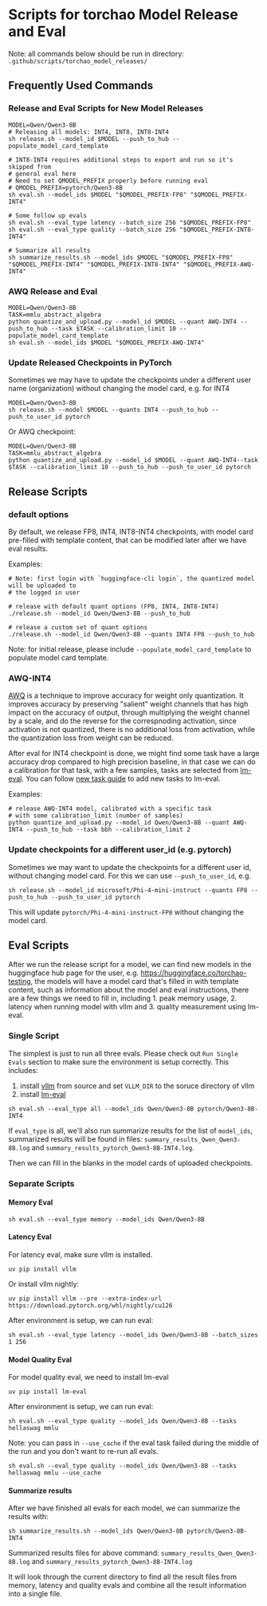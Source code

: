 # Scripts for torchao Model Release and Eval

Note: all commands below should be run in directory: `.github/scripts/torchao_model_releases/`

## Frequently Used Commands
### Release and Eval Scripts for New Model Releases
```
MODEL=Qwen/Qwen3-8B
# Releasing all models: INT4, INT8, INT8-INT4
sh release.sh --model_id $MODEL --push_to_hub --populate_model_card_template

# INT8-INT4 requires additional steps to export and run so it's skipped from
# general eval here
# Need to set QMODEL_PREFIX properly before running eval
# QMODEL_PREFIX=pytorch/Qwen3-8B
sh eval.sh --model_ids $MODEL "$QMODEL_PREFIX-FP8" "$QMODEL_PREFIX-INT4"

# Some follow up evals
sh eval.sh --eval_type latency --batch_size 256 "$QMODEL_PREFIX-FP8"
sh eval.sh --eval_type quality --batch_size 256 "$QMODEL_PREFIX-INT8-INT4"

# Summarize all results
sh summarize_results.sh --model_ids $MODEL "$QMODEL_PREFIX-FP8" "$QMODEL_PREFIX-INT4" "$QMODEL_PREFIX-INT8-INT4" "$QMODEL_PREFIX-AWQ-INT4"
```

### AWQ Release and Eval
```
MODEL=Qwen/Qwen3-8B
TASK=mmlu_abstract_algebra
python quantize_and_upload.py --model_id $MODEL --quant AWQ-INT4 --push_to_hub --task $TASK --calibration_limit 10 --populate_model_card_template
sh eval.sh --model_ids $MODEL "$QMODEL_PREFIX-AWQ-INT4"
```

### Update Released Checkpoints in PyTorch
Sometimes we may have to update the checkpoints under a different user name (organization) without changing the model card, e.g. for INT4
```
MODEL=Qwen/Qwen3-8B
sh release.sh --model $MODEL --quants INT4 --push_to_hub --push_to_user_id pytorch
```

Or AWQ checkpoint:
```
MODEL=Qwen/Qwen3-8B
TASK=mmlu_abstract_algebra
python quantize_and_upload.py --model_id $MODEL --quant AWQ-INT4--task $TASK --calibration_limit 10 --push_to_hub --push_to_user_id pytorch
```

## Release Scripts
### default options
By default, we release FP8, INT4, INT8-INT4 checkpoints, with model card pre-filled with template content, that can be modified later after we have eval results.

Examples:
```
# Note: first login with `huggingface-cli login`, the quantized model will be uploaded to
# the logged in user

# release with default quant options (FP8, INT4, INT8-INT4)
./release.sh --model_id Qwen/Qwen3-8B --push_to_hub

# release a custom set of quant options
./release.sh --model_id Qwen/Qwen3-8B --quants INT4 FP8 --push_to_hub
```

Note: for initial release, please include `--populate_model_card_template` to populate model card template.

### AWQ-INT4
[AWQ](https://arxiv.org/abs/2306.00978) is a technique to improve accuracy for weight only quantization. It improves accuracy by preserving "salient" weight channels that has high impact on the accuracy of output, through multiplying the weight channel by a scale, and do the reverse for the correspnoding activation, since activation is not quantized, there is no additional loss from activation, while the quantization loss from weight can be reduced.

After eval for INT4 checkpoint is done, we might find some task have a large accuracy drop compared to high precision baseline, in that case we can do a calibration for that task, with a few samples, tasks are selected from [lm-eval](https://github.com/EleutherAI/lm-eval\uation-harness/blob/main/lm_eval/tasks/README.md). You can follow [new task guide](https://github.com/EleutherAI/lm-evaluation-harness/blob/main/docs/new_task_guide.md) to add new tasks to lm-eval.

Examples:
```
# release AWQ-INT4 model, calibrated with a specific task
# with some calibration_limit (number of samples)
python quantize_and_upload.py --model_id Qwen/Qwen3-8B --quant AWQ-INT4 --push_to_hub --task bbh --calibration_limit 2
```

### Update checkpoints for a different user_id (e.g. pytorch)
Sometimes we may want to update the checkpoints for a different user id, without changing model card. For this we can use `--push_to_user_id`, e.g.

```
sh release.sh --model_id microsoft/Phi-4-mini-instruct --quants FP8 --push_to_hub --push_to_user_id pytorch
```

This will update `pytorch/Phi-4-mini-instruct-FP8` without changing the model card.

## Eval Scripts
After we run the release script for a model, we can find new models in the huggingface hub page for the user, e.g. https://huggingface.co/torchao-testing, the models will have a model card that's filled in with template content, such as information about the model and eval instructions, there are a few things we need to fill in, including 1. peak memory usage, 2. latency when running model with vllm and 3. quality measurement using lm-eval.

### Single Script
The simplest is just to run all three evals. Please check out `Run Single Evals` section to make sure the environment is setup correctly. This includes:
1. install [vllm](https://github.com/vllm-project/vllm) from source and set `VLLM_DIR` to the soruce directory of vllm
2. install [lm-eval](https://github.com/EleutherAI/lm-evaluation-harness)

```
sh eval.sh --eval_type all --model_ids Qwen/Qwen3-8B pytorch/Qwen3-8B-INT4
```

If `eval_type` is all, we'll also run summarize results for the list of `model_ids`, summarized results will be found in files: `summary_results_Qwen_Qwen3-8B.log` and `summary_results_pytorch_Qwen3-8B-INT4.log`.

Then we can fill in the blanks in the model cards of uploaded checkpoints.

### Separate Scripts
#### Memory Eval
```
sh eval.sh --eval_type memory --model_ids Qwen/Qwen3-8B
```

#### Latency Eval
For latency eval, make sure vllm is installed.
```
uv pip install vllm
```

Or install vllm nightly:
```
uv pip install vllm --pre --extra-index-url https://download.pytorch.org/whl/nightly/cu126
```

After environment is setup, we can run eval:
```
sh eval.sh --eval_type latency --model_ids Qwen/Qwen3-8B --batch_sizes 1 256
```

#### Model Quality Eval
For model quality eval, we need to install lm-eval
```
uv pip install lm-eval
```
After environment is setup, we can run eval:
```
sh eval.sh --eval_type quality --model_ids Qwen/Qwen3-8B --tasks hellaswag mmlu
```

Note: you can pass in `--use_cache` if the eval task failed during the middle of the run
and you don't want to re-run all evals.
```
sh eval.sh --eval_type quality --model_ids Qwen/Qwen3-8B --tasks hellaswag mmlu --use_cache
```


#### Summarize results
After we have finished all evals for each model, we can summarize the results with:
```
sh summarize_results.sh --model_ids Qwen/Qwen3-8B pytorch/Qwen3-8B-INT4
```
Summarized results files for above command: `summary_results_Qwen_Qwen3-8B.log` and `summary_results_pytorch_Qwen3-8B-INT4.log`

It will look through the current directory to find all the result files from memory, latency and quality evals and combine all the result information into a single file.
